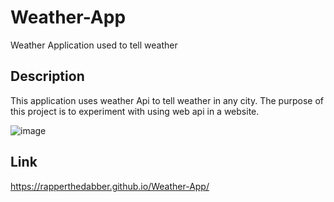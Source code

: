 # Weather-App
Weather Application used to tell weather

## Description
This application uses weather Api to tell weather in any city. The purpose of this project is to experiment with using web api in a website. 
 
 ![image](https://user-images.githubusercontent.com/116526260/211129407-4034eff1-a261-4277-aacd-f0597b9732b3.png)
 
 ## Link
https://rapperthedabber.github.io/Weather-App/
